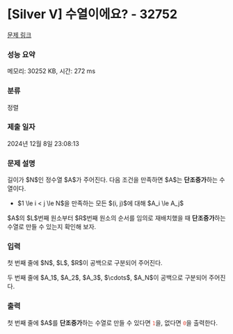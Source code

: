# [Silver V] 수열이에요? - 32752 

[문제 링크](https://www.acmicpc.net/problem/32752) 

### 성능 요약

메모리: 30252 KB, 시간: 272 ms

### 분류

정렬

### 제출 일자

2024년 12월 8일 23:08:13

### 문제 설명

<p>길이가 $N$인 정수열 $A$가 주어진다. 다음 조건을 만족하면 $A$는 <strong>단조증가</strong>하는 수열이다.</p>

<ul>
	<li>$1 \le i < j \le N$을 만족하는 모든 $(i, j)$에 대해 $A_i \le A_j$</li>
</ul>

<p>$A$의 $L$번째 원소부터 $R$번째 원소의 순서를 임의로 재배치했을 때 <strong>단조증가</strong>하는 수열로 만들 수 있는지 확인해 보자.</p>

### 입력 

 <p>첫 번째 줄에 $N$, $L$, $R$이 공백으로 구분되어 주어진다.</p>

<p>두 번째 줄에 $A_1$, $A_2$, $A_3$, $\cdots$, $A_N$이 공백으로 구분되어 주어진다.</p>

### 출력 

 <p>첫 번째 줄에 $A$를 <strong>단조증가</strong>하는 수열로 만들 수 있다면 <span style="color:#e74c3c;"><code>1</code></span>을, 없다면 <span style="color:#e74c3c;"><code>0</code></span>을 출력한다.</p>

